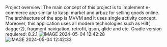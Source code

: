 Project overview:
The main concept of this project is to implement e-commerce app similar to kaspi market and arbuz for selling goods online. The architecture of the app is MVVM and it uses single activity concept. Moreover, this application uses all modern technologies such as Hilt( dagger2), fragment navigation, retrofit, gson, glide and etc.
Gradle version requiered: 8.2.1
![IMAGE 2024-05-04 12:42:28](https://github.com/alikhan1005/andro_shop/assets/122926418/a39bcf5b-891b-4b2b-8d12-90662fc4c13c)
![IMAGE 2024-05-04 12:42:33](https://github.com/alikhan1005/andro_shop/assets/122926418/64a45873-2c47-42b8-9906-bf75ee41826f)
